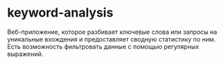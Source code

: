 # keyword-analysis
Веб-приложение, которое разбивает ключевые слова или запросы на уникальные вхождения и предоставляет сводную статистику по ним. Есть возможность фильтровать данные с помощью регулярных выражений.
